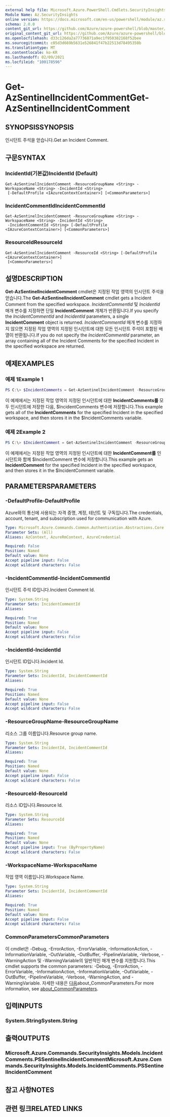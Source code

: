 ```yaml
---
external help file: Microsoft.Azure.PowerShell.Cmdlets.SecurityInsights.dll-Help.xml
Module Name: Az.SecurityInsights
online version: https://docs.microsoft.com/en-us/powershell/module/az.securityinsights/get-azsentinelincidentcomment
schema: 2.0.0
content_git_url: https://github.com/Azure/azure-powershell/blob/master/src/SecurityInsights/SecurityInsights/help/Get-AzSentinelIncidentComment.md
original_content_git_url: https://github.com/Azure/azure-powershell/blob/master/src/SecurityInsights/SecurityInsights/help/Get-AzSentinelIncidentComment.md
ms.openlocfilehash: d33c126da2a77736871a9ec1f950382168f52bee
ms.sourcegitcommit: c05d3d669b5631e526841f47b22513d78495350b
ms.translationtype: MT
ms.contentlocale: ko-KR
ms.lasthandoff: 02/09/2021
ms.locfileid: "100178596"
---
```

# <span data-ttu-id="9cdf2-101">Get-AzSentinelIncidentComment</span><span class="sxs-lookup"><span data-stu-id="9cdf2-101">Get-AzSentinelIncidentComment</span></span>

## <span data-ttu-id="9cdf2-102">SYNOPSIS</span><span class="sxs-lookup"><span data-stu-id="9cdf2-102">SYNOPSIS</span></span>
<span data-ttu-id="9cdf2-103">인시던트 주석을 얻습니다.</span><span class="sxs-lookup"><span data-stu-id="9cdf2-103">Get an Incident Comment.</span></span>

## <span data-ttu-id="9cdf2-104">구문</span><span class="sxs-lookup"><span data-stu-id="9cdf2-104">SYNTAX</span></span>

### <span data-ttu-id="9cdf2-105">IncidentId(기본값)</span><span class="sxs-lookup"><span data-stu-id="9cdf2-105">IncidentId (Default)</span></span>
```
Get-AzSentinelIncidentComment -ResourceGroupName <String> -WorkspaceName <String> -IncidentId <String>
 [-DefaultProfile <IAzureContextContainer>] [<CommonParameters>]
```

### <span data-ttu-id="9cdf2-106">IncidentCommentId</span><span class="sxs-lookup"><span data-stu-id="9cdf2-106">IncidentCommentId</span></span>
```
Get-AzSentinelIncidentComment -ResourceGroupName <String> -WorkspaceName <String> -IncidentId <String>
 -IncidentCommentId <String> [-DefaultProfile <IAzureContextContainer>] [<CommonParameters>]
```

### <span data-ttu-id="9cdf2-107">ResourceId</span><span class="sxs-lookup"><span data-stu-id="9cdf2-107">ResourceId</span></span>
```
Get-AzSentinelIncidentComment -ResourceId <String> [-DefaultProfile <IAzureContextContainer>]
 [<CommonParameters>]
```

## <span data-ttu-id="9cdf2-108">설명</span><span class="sxs-lookup"><span data-stu-id="9cdf2-108">DESCRIPTION</span></span>
<span data-ttu-id="9cdf2-109">**Get-AzSentinelIncidentComment** cmdlet은 지정된 작업 영역의 인시던트 주석을 얻습니다.</span><span class="sxs-lookup"><span data-stu-id="9cdf2-109">The **Get-AzSentinelIncidentComment** cmdlet gets a Incident Comment from the specified workspace.</span></span>
<span data-ttu-id="9cdf2-110">*IncidentCommentId* 및 *IncidentId* 매개 변수를 지정하면 단일 **IncidentComment** 개체가 반환됩니다.</span><span class="sxs-lookup"><span data-stu-id="9cdf2-110">If you specify the *IncidentCommentId* and *IncidentId* parameters, a single **IncidentComment** object is returned.</span></span>
<span data-ttu-id="9cdf2-111">*IncidentCommentId* 매개 변수를 지정하지 않으면 지정된 작업 영역의 지정된 인시던트에 대한 모든 인시던트 주석이 포함된 배열이 반환됩니다.</span><span class="sxs-lookup"><span data-stu-id="9cdf2-111">If you do not specify the *IncidentCommentId* parameter, an array containing all of the Incident Comments for the specified Incident in the specified workspace are returned.</span></span>

## <span data-ttu-id="9cdf2-112">예제</span><span class="sxs-lookup"><span data-stu-id="9cdf2-112">EXAMPLES</span></span>

### <span data-ttu-id="9cdf2-113">예제 1</span><span class="sxs-lookup"><span data-stu-id="9cdf2-113">Example 1</span></span>
```powershell
PS C:\> $IncidentComments = Get-AzSentinelIncidentComment -ResourceGroupName "MyResourceGroup" -WorkspaceName "MyWorkspaceName" -IncidentId "MyIncidentId"
```

<span data-ttu-id="9cdf2-114">이 예제에서는 지정된 작업 영역의 지정된 인시던트에 대한 **IncidentComments를** 모두 인시던트에 저장한 다음, $IncidentComments 변수에 저장합니다.</span><span class="sxs-lookup"><span data-stu-id="9cdf2-114">This example gets all of the **IncidentComments** for the specified Incident in the specified workspace, and then stores it in the $IncidentComments variable.</span></span>

### <span data-ttu-id="9cdf2-115">예제 2</span><span class="sxs-lookup"><span data-stu-id="9cdf2-115">Example 2</span></span>
```powershell
PS C:\> $IncidentComment = Get-AzSentinelIncidentComment -ResourceGroupName "MyResourceGroup" -WorkspaceName "MyWorkspaceName" -IncidentId "MyIncidentId" -IncidentCommentId "MyIncidentCommentId"
```

<span data-ttu-id="9cdf2-116">이 예제에서는 지정된 작업 영역의 지정된 인시던트에 대한 **IncidentComment를** 인시던트와 함께 $IncidentComment 변수에 저장합니다.</span><span class="sxs-lookup"><span data-stu-id="9cdf2-116">This example gets an **IncidentComment** for the specified Incident in the specified workspace, and then stores it in the $IncidentComment variable.</span></span>

## <span data-ttu-id="9cdf2-117">PARAMETERS</span><span class="sxs-lookup"><span data-stu-id="9cdf2-117">PARAMETERS</span></span>

### <span data-ttu-id="9cdf2-118">-DefaultProfile</span><span class="sxs-lookup"><span data-stu-id="9cdf2-118">-DefaultProfile</span></span>
<span data-ttu-id="9cdf2-119">Azure와의 통신에 사용되는 자격 증명, 계정, 테넌트 및 구독입니다.</span><span class="sxs-lookup"><span data-stu-id="9cdf2-119">The credentials, account, tenant, and subscription used for communication with Azure.</span></span>

```yaml
Type: Microsoft.Azure.Commands.Common.Authentication.Abstractions.Core.IAzureContextContainer
Parameter Sets: (All)
Aliases: AzContext, AzureRmContext, AzureCredential

Required: False
Position: Named
Default value: None
Accept pipeline input: False
Accept wildcard characters: False
```

### <span data-ttu-id="9cdf2-120">-IncidentCommentId</span><span class="sxs-lookup"><span data-stu-id="9cdf2-120">-IncidentCommentId</span></span>
<span data-ttu-id="9cdf2-121">인시던트 주석 ID입니다.</span><span class="sxs-lookup"><span data-stu-id="9cdf2-121">Incident Comment Id.</span></span>

```yaml
Type: System.String
Parameter Sets: IncidentCommentId
Aliases:

Required: True
Position: Named
Default value: None
Accept pipeline input: False
Accept wildcard characters: False
```

### <span data-ttu-id="9cdf2-122">-IncidentId</span><span class="sxs-lookup"><span data-stu-id="9cdf2-122">-IncidentId</span></span>
<span data-ttu-id="9cdf2-123">인시던트 ID입니다.</span><span class="sxs-lookup"><span data-stu-id="9cdf2-123">Incident Id.</span></span>

```yaml
Type: System.String
Parameter Sets: IncidentId, IncidentCommentId
Aliases:

Required: True
Position: Named
Default value: None
Accept pipeline input: False
Accept wildcard characters: False
```

### <span data-ttu-id="9cdf2-124">-ResourceGroupName</span><span class="sxs-lookup"><span data-stu-id="9cdf2-124">-ResourceGroupName</span></span>
<span data-ttu-id="9cdf2-125">리소스 그룹 이름입니다.</span><span class="sxs-lookup"><span data-stu-id="9cdf2-125">Resource group name.</span></span>

```yaml
Type: System.String
Parameter Sets: IncidentId, IncidentCommentId
Aliases:

Required: True
Position: Named
Default value: None
Accept pipeline input: False
Accept wildcard characters: False
```

### <span data-ttu-id="9cdf2-126">-ResourceId</span><span class="sxs-lookup"><span data-stu-id="9cdf2-126">-ResourceId</span></span>
<span data-ttu-id="9cdf2-127">리소스 ID입니다.</span><span class="sxs-lookup"><span data-stu-id="9cdf2-127">Resource Id.</span></span>

```yaml
Type: System.String
Parameter Sets: ResourceId
Aliases:

Required: True
Position: Named
Default value: None
Accept pipeline input: True (ByPropertyName)
Accept wildcard characters: False
```

### <span data-ttu-id="9cdf2-128">-WorkspaceName</span><span class="sxs-lookup"><span data-stu-id="9cdf2-128">-WorkspaceName</span></span>
<span data-ttu-id="9cdf2-129">작업 영역 이름입니다.</span><span class="sxs-lookup"><span data-stu-id="9cdf2-129">Workspace Name.</span></span>

```yaml
Type: System.String
Parameter Sets: IncidentId, IncidentCommentId
Aliases:

Required: True
Position: Named
Default value: None
Accept pipeline input: False
Accept wildcard characters: False
```

### <span data-ttu-id="9cdf2-130">CommonParameters</span><span class="sxs-lookup"><span data-stu-id="9cdf2-130">CommonParameters</span></span>
<span data-ttu-id="9cdf2-131">이 cmdlet은 -Debug, -ErrorAction, -ErrorVariable, -InformationAction, -InformationVariable, -OutVariable, -OutBuffer, -PipelineVariable, -Verbose, -WarningAction 및 -WarningVariable의 일반적인 매개 변수를 지원합니다.</span><span class="sxs-lookup"><span data-stu-id="9cdf2-131">This cmdlet supports the common parameters: -Debug, -ErrorAction, -ErrorVariable, -InformationAction, -InformationVariable, -OutVariable, -OutBuffer, -PipelineVariable, -Verbose, -WarningAction, and -WarningVariable.</span></span> <span data-ttu-id="9cdf2-132">자세한 내용은 [다음](http://go.microsoft.com/fwlink/?LinkID=113216)about_CommonParameters.</span><span class="sxs-lookup"><span data-stu-id="9cdf2-132">For more information, see [about_CommonParameters](http://go.microsoft.com/fwlink/?LinkID=113216).</span></span>

## <span data-ttu-id="9cdf2-133">입력</span><span class="sxs-lookup"><span data-stu-id="9cdf2-133">INPUTS</span></span>

### <span data-ttu-id="9cdf2-134">System.String</span><span class="sxs-lookup"><span data-stu-id="9cdf2-134">System.String</span></span>
## <span data-ttu-id="9cdf2-135">출력</span><span class="sxs-lookup"><span data-stu-id="9cdf2-135">OUTPUTS</span></span>

### <span data-ttu-id="9cdf2-136">Microsoft.Azure.Commands.SecurityInsights.Models.IncidentComments.PSSentinelIncidentComment</span><span class="sxs-lookup"><span data-stu-id="9cdf2-136">Microsoft.Azure.Commands.SecurityInsights.Models.IncidentComments.PSSentinelIncidentComment</span></span>
## <span data-ttu-id="9cdf2-137">참고 사항</span><span class="sxs-lookup"><span data-stu-id="9cdf2-137">NOTES</span></span>

## <span data-ttu-id="9cdf2-138">관련 링크</span><span class="sxs-lookup"><span data-stu-id="9cdf2-138">RELATED LINKS</span></span>
